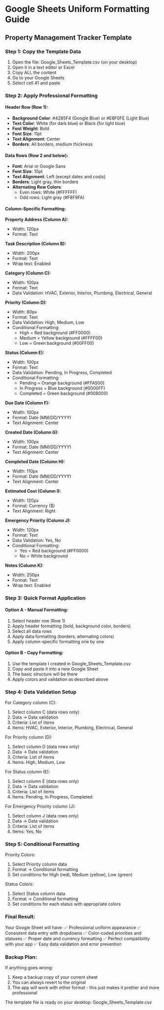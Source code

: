 # Google Sheets Uniform Formatting Guide
## Property Management Tracker Template

### Step 1: Copy the Template Data
1. Open the file: Google_Sheets_Template.csv (on your desktop)
2. Open it in a text editor or Excel
3. Copy ALL the content
4. Go to your Google Sheets
5. Select cell A1 and paste

### Step 2: Apply Professional Formatting

#### Header Row (Row 1):
- **Background Color**: #4285F4 (Google Blue) or #E8F0FE (Light Blue)
- **Text Color**: White (for dark blue) or Black (for light blue)
- **Font Weight**: Bold
- **Font Size**: 11pt
- **Text Alignment**: Center
- **Borders**: All borders, medium thickness

#### Data Rows (Row 2 and below):
- **Font**: Arial or Google Sans
- **Font Size**: 10pt
- **Text Alignment**: Left (except dates and costs)
- **Borders**: Light gray, thin borders
- **Alternating Row Colors**: 
  - Even rows: White (#FFFFFF)
  - Odd rows: Light gray (#F8F9FA)

#### Column-Specific Formatting:

**Property Address (Column A):**
- Width: 120px
- Format: Text

**Task Description (Column B):**
- Width: 200px
- Format: Text
- Wrap text: Enabled

**Category (Column C):**
- Width: 100px
- Format: Text
- Data Validation: HVAC, Exterior, Interior, Plumbing, Electrical, General

**Priority (Column D):**
- Width: 80px
- Format: Text
- Data Validation: High, Medium, Low
- Conditional Formatting:
  - High = Red background (#FF0000)
  - Medium = Yellow background (#FFFF00)
  - Low = Green background (#00FF00)

**Status (Column E):**
- Width: 100px
- Format: Text
- Data Validation: Pending, In Progress, Completed
- Conditional Formatting:
  - Pending = Orange background (#FFA500)
  - In Progress = Blue background (#0000FF)
  - Completed = Green background (#008000)

**Due Date (Column F):**
- Width: 100px
- Format: Date (MM/DD/YYYY)
- Text Alignment: Center

**Created Date (Column G):**
- Width: 100px
- Format: Date (MM/DD/YYYY)
- Text Alignment: Center

**Completed Date (Column H):**
- Width: 110px
- Format: Date (MM/DD/YYYY)
- Text Alignment: Center

**Estimated Cost (Column I):**
- Width: 120px
- Format: Currency ($)
- Text Alignment: Right

**Emergency Priority (Column J):**
- Width: 120px
- Format: Text
- Data Validation: Yes, No
- Conditional Formatting:
  - Yes = Red background (#FF0000)
  - No = White background

**Notes (Column K):**
- Width: 250px
- Format: Text
- Wrap text: Enabled

### Step 3: Quick Format Application

#### Option A - Manual Formatting:
1. Select header row (Row 1)
2. Apply header formatting (bold, background color, borders)
3. Select all data rows
4. Apply data formatting (borders, alternating colors)
5. Apply column-specific formatting one by one

#### Option B - Copy Formatting:
1. Use the template I created in Google_Sheets_Template.csv
2. Copy and paste it into a new Google Sheet
3. The basic structure will be there
4. Apply colors and validation as described above

### Step 4: Data Validation Setup

For Category column (C):
1. Select column C (data rows only)
2. Data → Data validation
3. Criteria: List of items
4. Items: HVAC, Exterior, Interior, Plumbing, Electrical, General

For Priority column (D):
1. Select column D (data rows only)
2. Data → Data validation
3. Criteria: List of items
4. Items: High, Medium, Low

For Status column (E):
1. Select column E (data rows only)
2. Data → Data validation
3. Criteria: List of items
4. Items: Pending, In Progress, Completed

For Emergency Priority column (J):
1. Select column J (data rows only)
2. Data → Data validation
3. Criteria: List of items
4. Items: Yes, No

### Step 5: Conditional Formatting

Priority Colors:
1. Select Priority column data
2. Format → Conditional formatting
3. Set conditions for High (red), Medium (yellow), Low (green)

Status Colors:
1. Select Status column data
2. Format → Conditional formatting
3. Set conditions for each status with appropriate colors

### Final Result:
Your Google Sheet will have:
✅ Professional uniform appearance
✅ Consistent data entry with dropdowns
✅ Color-coded priorities and statuses
✅ Proper date and currency formatting
✅ Perfect compatibility with your app
✅ Easy data validation and error prevention

### Backup Plan:
If anything goes wrong:
1. Keep a backup copy of your current sheet
2. You can always revert to the original
3. The app will work with either format - this just makes it prettier and more professional

The template file is ready on your desktop: Google_Sheets_Template.csv